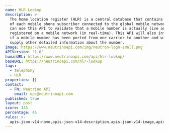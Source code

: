 ```yaml
---
name: HLR Lookup
description: >-
  The home location register (HLR) is a central database that contains details
  of each mobile phone subscriber connected to the global mobile network. You
  can use this API to validate that a mobile number is actually live and
  registered on a mobile network (in real-time). This API will also inform you
  if a mobile number has been ported from one carrier to another and will also
  supply other detailed information about the number.
image: https://www.neutrinoapi.com/img/neutron-logo-small.png
APIVersion: '1.0'
humanURL: https://www.neutrinoapi.com/api/hlr-lookup/
baseURL: https://neutrinoapi.com/hlr-lookup
tags:
  - telephony
  - HLR
properties: []
contact:
  - FN: Neutrino API
    email: ops@neutrinoapi.com
published: true
layout: post
score: 145
percentage: 45
rules: >-
  apis-json-v14-name,apis-json-v14-description,apis-json-v14-image,apis-json-v14-url,apis-json-v14-tags,apis-json-v14-maintainers,apis-json-v14-maintainers-fn,apis-json-v14-maintainers-email,apis-json-v14-apis-name,apis-json-v14-apis-description,apis-json-v14-apis-image,apis-json-v14-apis-humanURL,apis-json-v14-apis-baseURL,apis-json-v14-apis-tags
---
```

